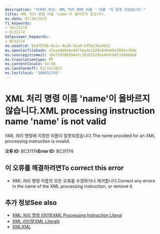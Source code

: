 ```yaml
---
description: "자세한 정보: XML 처리 명령 이름 ' 이름 '이 잘못 되었습니다."
title: XML 처리 명령 이름 'name'이 올바르지 않습니다.
ms.date: 07/20/2015
f1_keywords:
- vbc31174
- bc31174
helpviewer_keywords:
- BC31174
ms.assetid: b5d797d6-0a1c-4a20-91a0-bf5a236a4d12
ms.openlocfilehash: dfeae068e0e89718a3e1329c0d846b67606a708e
ms.sourcegitcommit: 10e719780594efc781b15295e499c66f316068b8
ms.translationtype: MT
ms.contentlocale: ko-KR
ms.lasthandoff: 02/14/2021
ms.locfileid: "100431791"
---
```

# <a name="xml-processing-instruction-name-name-is-not-valid"></a><span data-ttu-id="89ea4-103">XML 처리 명령 이름 'name'이 올바르지 않습니다.</span><span class="sxs-lookup"><span data-stu-id="89ea4-103">XML processing instruction name 'name' is not valid</span></span>

<span data-ttu-id="89ea4-104">XML 처리 명령에 지정한 이름이 잘못되었습니다.</span><span class="sxs-lookup"><span data-stu-id="89ea4-104">The name provided for an XML processing instruction is invalid.</span></span>  
  
 <span data-ttu-id="89ea4-105">**오류 ID:** BC31174</span><span class="sxs-lookup"><span data-stu-id="89ea4-105">**Error ID:** BC31174</span></span>  
  
## <a name="to-correct-this-error"></a><span data-ttu-id="89ea4-106">이 오류를 해결하려면</span><span class="sxs-lookup"><span data-stu-id="89ea4-106">To correct this error</span></span>  
  
- <span data-ttu-id="89ea4-107">XML 처리 명령 이름의 모든 오류를 수정하거나 제거합니다.</span><span class="sxs-lookup"><span data-stu-id="89ea4-107">Correct any errors in the name of the XML processing instruction, or remove it.</span></span>  
  
## <a name="see-also"></a><span data-ttu-id="89ea4-108">추가 정보</span><span class="sxs-lookup"><span data-stu-id="89ea4-108">See also</span></span>

- [<span data-ttu-id="89ea4-109">XML 처리 명령 리터럴</span><span class="sxs-lookup"><span data-stu-id="89ea4-109">XML Processing Instruction Literal</span></span>](../language-reference/xml-literals/xml-processing-instruction-literal.md)
- [<span data-ttu-id="89ea4-110">XML 리터럴</span><span class="sxs-lookup"><span data-stu-id="89ea4-110">XML Literals</span></span>](../language-reference/xml-literals/index.md)
- [<span data-ttu-id="89ea4-111">XML</span><span class="sxs-lookup"><span data-stu-id="89ea4-111">XML</span></span>](../programming-guide/language-features/xml/index.md)
